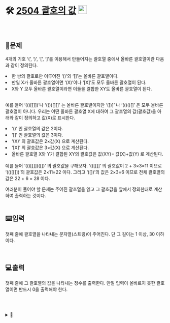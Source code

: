 <br>

# 🛠️ [2504 괄호의 값](http://www.acmicpc.net/problem/2504) <img height="27px" width="27px" src="https://static.solved.ac/tier_small/11.svg"/>
<br>

## 📖문제
4개의 기호 ‘(’, ‘)’, ‘[’, ‘]’를 이용해서 만들어지는 괄호열 중에서 올바른 괄호열이란 다음과 같이 정의된다.

<li>한 쌍의 괄호로만 이루어진 ‘()’와 ‘[]’는 올바른 괄호열이다.</li>
<li>만일 X가 올바른 괄호열이면 ‘(X)’이나 ‘[X]’도 모두 올바른 괄호열이 된다.</li>
<li>X와 Y 모두 올바른 괄호열이라면 이들을 결합한 XY도 올바른 괄호열이 된다.</li> <br>

예를 들어 ‘(()[[]])’나 ‘(())[][]’ 는 올바른 괄호열이지만 ‘([)]’ 나 ‘(()()[]’ 은 모두 올바른 괄호열이 아니다. 우리는 어떤 올바른 괄호열 X에 대하여 그 괄호열의 값(괄호값)을 아래와 같이 정의하고 값(X)로 표시한다.

<li>‘()’ 인 괄호열의 값은 2이다.</li>
<li>‘[]’ 인 괄호열의 값은 3이다.</li>
<li>‘(X)’ 의 괄호값은 2×값(X) 으로 계산된다.</li>
<li>‘[X]’ 의 괄호값은 3×값(X) 으로 계산된다.</li>
<li>올바른 괄호열 X와 Y가 결합된 XY의 괄호값은 값(XY)= 값(X)+값(Y) 로 계산된다.</li> <br>
예를 들어 ‘(()[[]])([])’ 의 괄호값을 구해보자. ‘()[[]]’ 의 괄호값이 2 + 3×3=11 이므로 ‘(()[[]])’의 괄호값은 2×11=22 이다. 그리고 ‘([])’의 값은 2×3=6 이므로 전체 괄호열의 값은 22 + 6 = 28 이다.

여러분이 풀어야 할 문제는 주어진 괄호열을 읽고 그 괄호값을 앞에서 정의한대로 계산하여 출력하는 것이다.
<br><br>

## ⌨️입력
첫째 줄에 괄호열을 나타내는 문자열(스트링)이 주어진다. 단 그 길이는 1 이상, 30 이하이다.

<br>

## 💻출력
첫째 줄에 그 괄호열의 값을 나타내는 정수를 출력한다. 만일 입력이 올바르지 못한 괄호열이면 반드시 0을 출력해야 한다.

<br><br>

<details>
  <summary>🎈</summary>
  <br>
</details>

<br><br>

